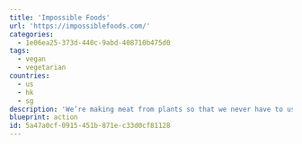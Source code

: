 ```yaml
---
title: 'Impossible Foods'
url: 'https://impossiblefoods.com/'
categories:
  - 1e06ea25-373d-440c-9abd-408710b475d0
tags:
  - vegan
  - vegetarian
countries:
  - us
  - hk
  - sg
description: 'We’re making meat from plants so that we never have to use animals again.  Just one Impossible Burger (instead of a burger made from cows) will use 96% less land, 87% less water, and 89% fewer GHG emissions.'
blueprint: action
id: 5a47a0cf-0915-451b-871e-c33d0cf81128
---
```

